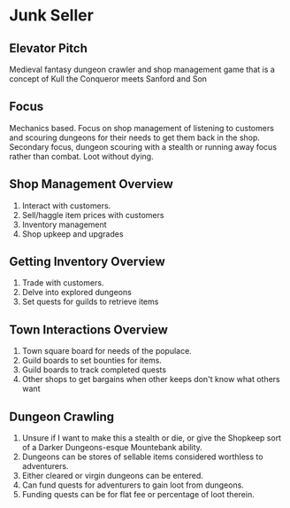 # Junk Seller

## Elevator Pitch

Medieval fantasy dungeon crawler and shop management game that is a concept of Kull the Conqueror meets Sanford and Son

## Focus

Mechanics based. Focus on shop management of listening to customers and scouring dungeons for their needs to get them back in the shop. Secondary focus, dungeon scouring with a stealth or running away focus rather than combat. Loot without dying.

## Shop Management Overview

1. Interact with customers.
1. Sell/haggle item prices with customers
1. Inventory management
1. Shop upkeep and upgrades

## Getting Inventory Overview

1. Trade with customers.
1. Delve into explored dungeons
1. Set quests for guilds to retrieve items

## Town Interactions Overview

1. Town square board for needs of the populace.
1. Guild boards to set bounties for items.
1. Guild boards to track completed quests
1. Other shops to get bargains when other keeps don't know what others want

## Dungeon Crawling

1. Unsure if I want to make this a stealth or die, or give the Shopkeep sort of a Darker Dungeons-esque Mountebank ability.
1. Dungeons can be stores of sellable items considered worthless to adventurers.
1. Either cleared or virgin dungeons can be entered.
1. Can fund quests for adventurers to gain loot from dungeons.
1. Funding quests can be for flat fee or percentage of loot therein.

